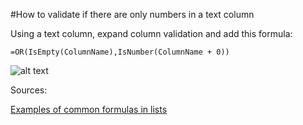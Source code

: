 #How to validate if there are only numbers in a text column

Using a text column, expand column validation and add this formula:
```
=OR(IsEmpty(ColumnName),IsNumber(ColumnName + 0))
```
![alt text][img1]

Sources:

[Examples of common formulas in lists](https://support.microsoft.com/en-us/office/examples-of-common-formulas-in-lists-d81f5f21-2b4e-45ce-b170-bf7ebf6988b3)

[img1]: https://github.com/campelo/documentation-dev.to/blob/master/sharepoint/how-to-validate-if-there-are-only-numbers-in-a-text-column/assets/img1.png "Image 1"
